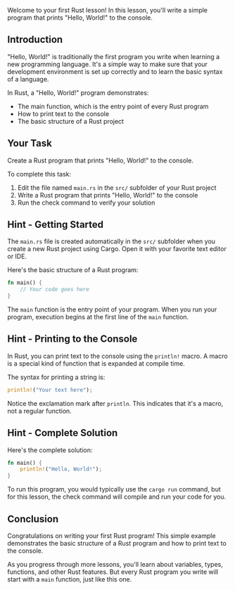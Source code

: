 Welcome to your first Rust lesson! In this lesson, you'll write a simple program that prints "Hello, World!" to the console.

## Introduction

"Hello, World!" is traditionally the first program you write when learning a new programming language. It's a simple way to make sure that your development environment is set up correctly and to learn the basic syntax of a language.

In Rust, a "Hello, World!" program demonstrates:
- The main function, which is the entry point of every Rust program
- How to print text to the console
- The basic structure of a Rust project

## Your Task

Create a Rust program that prints "Hello, World!" to the console.

To complete this task:

1. Edit the file named `main.rs` in the `src/` subfolder of your Rust project
2. Write a Rust program that prints "Hello, World!" to the console
3. Run the check command to verify your solution

## Hint - Getting Started

The `main.rs` file is created automatically in the `src/` subfolder when you create a new Rust project using Cargo. Open it with your favorite text editor or IDE.

Here's the basic structure of a Rust program:

```rust
fn main() {
    // Your code goes here
}
```

The `main` function is the entry point of your program. When you run your program, execution begins at the first line of the `main` function.

## Hint - Printing to the Console

In Rust, you can print text to the console using the `println!` macro. A macro is a special kind of function that is expanded at compile time.

The syntax for printing a string is:

```rust
println!("Your text here");
```

Notice the exclamation mark after `println`. This indicates that it's a macro, not a regular function.

## Hint - Complete Solution

Here's the complete solution:

```rust
fn main() {
    println!("Hello, World!");
}
```

To run this program, you would typically use the `cargo run` command, but for this lesson, the check command will compile and run your code for you.

## Conclusion

Congratulations on writing your first Rust program! This simple example demonstrates the basic structure of a Rust program and how to print text to the console.

As you progress through more lessons, you'll learn about variables, types, functions, and other Rust features. But every Rust program you write will start with a `main` function, just like this one.
